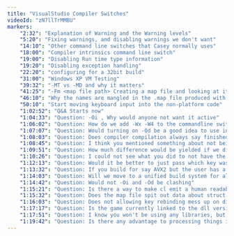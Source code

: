 ```yaml
---
title: "VisualStudio Compiler Switches"
videoId: "zN7llTrMMBU"
markers:
    "2:32": "Explanation of Warning and the Warning levels"
    "5:20": "Fixing warnings, and disabling warnings we don't want"
    "14:10": "Other command line switches that Casey normally uses"
    "18:00": "Compiler intrinsics command line switch"
    "19:00": "Disabling Run time type information"
    "19:20": "Disabling exception handling"
    "22:20": "configuring for a 32bit build"
    "31:00": "Windows XP VM Testing"
    "39:32": "-MT vs -MD and why it matters"
    "41:25": "-Fm <map file path> Creating a map file and looking at it"
    "46:10": "Why the names are mangled in the .map file produced with the compiler switch of -Fm"
    "50:10": "Start moving keyboard input into the non-platform code"
    "1:02:52": "Q&A Starts now"
    "1:04:33": "Question: -Oi , Why would anyone not want it active"
    "1:06:02": "Question: How do we add -Wx -W4 to the commandline switches if developing in VisualStudio"
    "1:07:07": "Question: Would turning on -Od be a good idea to use in the normal build"
    "1:08:03": "Question: Does compiler compilation always say finished in green"
    "1:08:45": "Question: I think you mentioned something about not being a fan of rebindable keys, why no option"
    "1:09:51": "Question: How much difference would be yielded if we disable the CRT"
    "1:10:26": "Question: I could not see what you did to not have the key x messages not triggered"
    "1:12:13": "Question: Would it be better to just pass which key was pressed to the non-platform code instead of in the platform code"
    "1:13:32": "Question: If you build for say AVX2 but the user has a older processor, what happens"
    "1:14:03": "Question: Will we move to a unified build system for all target platforms"
    "1:14:42": "Question: Would not -Oi and -Od be clashing"
    "1:15:21": "Question: Is there a way to make cl emit a human readable summary"
    "1:15:32": "Question: Does the map file spit out data about struct memebers as well"
    "1:16:03": "Question: Does not allowing key rebinding mess up on different keyboard layouts"
    "1:17:17": "Question: Is the game currently linked to the dll version of the CRT"
    "1:17:51": "Question: I know you won't be using any libraries, but how would you include unity clib and link to that"
    "1:19:42": "Question: Is there any advantage to processing things in the main loop other then conceptual grouping"
---
```


